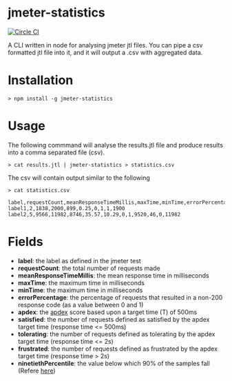 # jmeter-statistics
[![Circle CI](https://circleci.com/gh/roylines/jmeter-statistics.svg?style=svg)](https://circleci.com/gh/roylines/jmeter-statistics)

A CLI written in node for analysing jmeter jtl files. You can pipe a csv formatted jtl file into it, and it will output a .csv with aggregated data.

# Installation
```
> npm install -g jmeter-statistics
```

# Usage
The following commmand will analyse the results.jtl file and produce results into a comma separated file (csv).
```
> cat results.jtl | jmeter-statistics > statistics.csv
```
The csv will contain output similar to the following
```
> cat statistics.csv

label,requestCount,meanResponseTimeMillis,maxTime,minTime,errorPercentage,apdex,satisfied,tolerating,frustrated,ninetiethPercentile
label1,2,1838,2000,899,0.25,0,1,1,1900
label2,5,9566,11982,8746,35.57,10.29,0,1,9520,46,0,11982
```

# Fields
- **label**: the label as defined in the jmeter test
- **requestCount**: the total number of requests made
- **meanResponseTimeMillis**: the mean response time in milliseconds
- **maxTime**: the maximum time in milliseconds
- **minTime**: the maximum time in milliseconds
- **errorPercentage**: the percentage of requests that resulted in a non-200 response code (as a value between 0 and 1)
- **apdex**: the [apdex](https://en.wikipedia.org/wiki/Apdex) score based upon a target time (T) of 500ms
- **satisfied**: the number of requests defined as satisfied by the apdex target time (response time <= 500ms)
- **tolerating**: the number of requests defined as tolerating by the apdex target time (response time <= 2s)
- **frustrated**: the number of requests defined as frustrated by the apdex target time (response time > 2s)
- **ninetiethPercentile**: the value below which 90% of the samples fall (Refere [here](http://jmeter.apache.org/usermanual/glossary.html))
